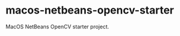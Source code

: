 macos-netbeans-opencv-starter
=============================

MacOS NetBeans OpenCV starter project.
